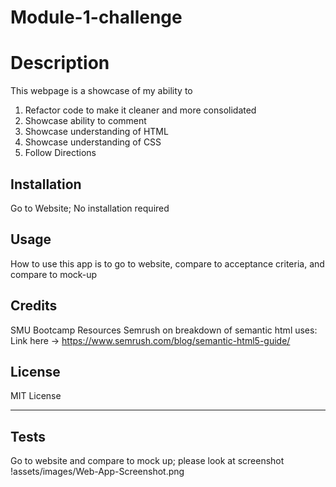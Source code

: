 # Module-1-challenge

# Description

This webpage is a showcase of my ability to

1. Refactor code to make it cleaner and more consolidated
2. Showcase ability to comment
3. Showcase understanding of HTML
4. Showcase understanding of CSS
5. Follow Directions

## Installation

Go to Website; No installation required

## Usage

How to use this app is to go to website, compare to acceptance criteria, and compare to mock-up

## Credits

SMU Bootcamp Resources
Semrush on breakdown of semantic html uses: Link here -> https://www.semrush.com/blog/semantic-html5-guide/

## License

MIT License

---

## Tests

Go to website and compare to mock up; please look at screenshot
!assets/images/Web-App-Screenshot.png
